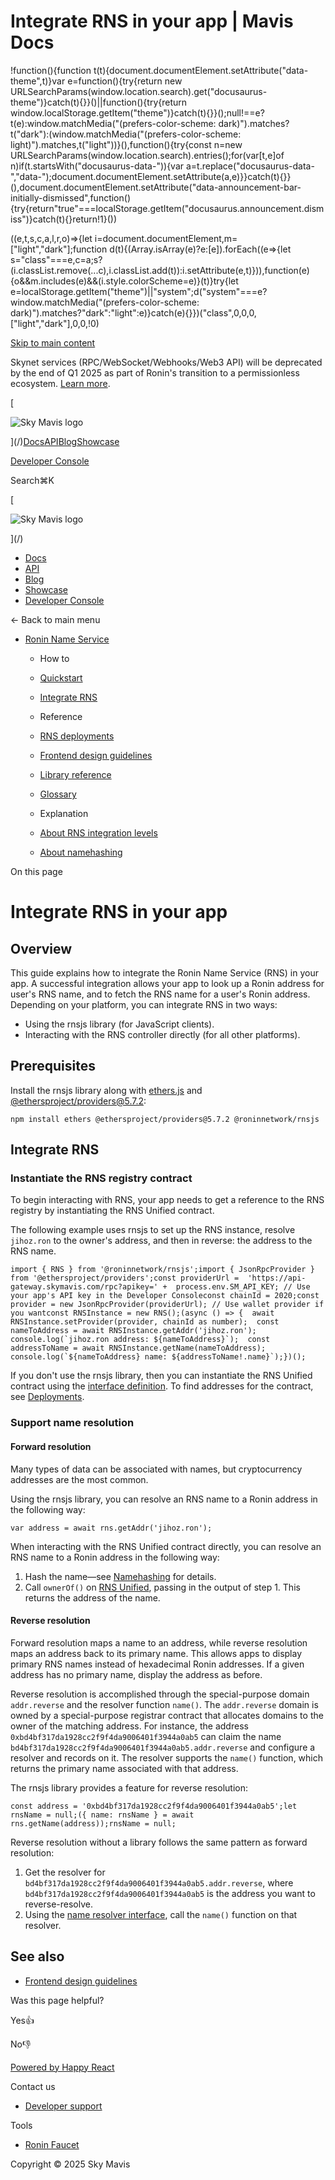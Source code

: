 # Integrate RNS in your app | Mavis Docs

!function(){function t(t){document.documentElement.setAttribute("data-theme",t)}var e=function(){try{return new URLSearchParams(window.location.search).get("docusaurus-theme")}catch(t){}}()||function(){try{return window.localStorage.getItem("theme")}catch(t){}}();null!==e?t(e):window.matchMedia("(prefers-color-scheme: dark)").matches?t("dark"):(window.matchMedia("(prefers-color-scheme: light)").matches,t("light"))}(),function(){try{const n=new URLSearchParams(window.location.search).entries();for(var\[t,e\]of n)if(t.startsWith("docusaurus-data-")){var a=t.replace("docusaurus-data-","data-");document.documentElement.setAttribute(a,e)}}catch(t){}}(),document.documentElement.setAttribute("data-announcement-bar-initially-dismissed",function(){try{return"true"===localStorage.getItem("docusaurus.announcement.dismiss")}catch(t){}return!1}())

((e,t,s,c,a,l,r,o)=>{let i=document.documentElement,m=\["light","dark"\];function d(t){(Array.isArray(e)?e:\[e\]).forEach((e=>{let s="class"===e,c=a;s?(i.classList.remove(...c),i.classList.add(t)):i.setAttribute(e,t)})),function(e){o&&m.includes(e)&&(i.style.colorScheme=e)}(t)}try{let e=localStorage.getItem("theme")||"system";d("system"===e?window.matchMedia("(prefers-color-scheme: dark)").matches?"dark":"light":e)}catch(e){}})("class",0,0,0,\["light","dark"\],0,0,!0)

[Skip to main content](#__docusaurus_skipToContent_fallback)

Skynet services (RPC/WebSocket/Webhooks/Web3 API) will be deprecated by the end of Q1 2025 as part of Ronin's transition to a permissionless ecosystem. [Learn more](/deprecation-notice).

[

![Sky Mavis logo](/img/logo-dark.png)

](/)[Docs](/)[API](/api)[Blog](/blog)[Showcase](/showcase)

[Developer Console](https://developers.skymavis.com/console/applications/)

Search⌘K

[

![Sky Mavis logo](/img/logo-dark.png)

](/)

-   [Docs](/)
-   [API](/api)
-   [Blog](/blog)
-   [Showcase](/showcase)
-   [Developer Console](https://developers.skymavis.com/console/applications/)

← Back to main menu

-   [Ronin Name Service](/ronin/rns)
    
    -   How to
        
    -   [Quickstart](/ronin/rns/guides/rns-quickstart)
    -   [Integrate RNS](/ronin/rns/guides/integrate-rns)
    -   Reference
        
    -   [RNS deployments](/ronin/rns/reference/deployments)
    -   [Frontend design guidelines](/ronin/rns/reference/frontend-guidelines)
    -   [Library reference](/ronin/rns/reference/rnsjs)
    -   [Glossary](/ronin/rns/reference/glossary)
    -   Explanation
        
    -   [About RNS integration levels](/ronin/rns/explanation/integration)
    -   [About namehashing](/ronin/rns/explanation/namehash)

On this page

# Integrate RNS in your app

## Overview[​](/ronin/rns/guides/integrate-rns#overview "Direct link to Overview")

This guide explains how to integrate the Ronin Name Service (RNS) in your app. A successful integration allows your app to look up a Ronin address for user's RNS name, and to fetch the RNS name for a user's Ronin address. Depending on your platform, you can integrate RNS in two ways:

-   Using the rnsjs library (for JavaScript clients).
-   Interacting with the RNS controller directly (for all other platforms).

## Prerequisites[​](/ronin/rns/guides/integrate-rns#prerequisites "Direct link to Prerequisites")

Install the rnsjs library along with [ethers.js](https://github.com/ethers-io/ethers.js) and [@ethersproject/providers@5.7.2](https://www.npmjs.com/package/@ethersproject/providers):

```
npm install ethers @ethersproject/providers@5.7.2 @roninnetwork/rnsjs
```

## Integrate RNS[​](/ronin/rns/guides/integrate-rns#integrate-rns "Direct link to Integrate RNS")

### Instantiate the RNS registry contract[​](/ronin/rns/guides/integrate-rns#instantiate-the-rns-registry-contract "Direct link to Instantiate the RNS registry contract")

To begin interacting with RNS, your app needs to get a reference to the RNS registry by instantiating the RNS Unified contract.

The following example uses rnsjs to set up the RNS instance, resolve `jihoz.ron` to the owner's address, and then in reverse: the address to the RNS name.

```
import { RNS } from '@roninnetwork/rnsjs';import { JsonRpcProvider } from '@ethersproject/providers';const providerUrl =  'https://api-gateway.skymavis.com/rpc?apikey=' +  process.env.SM_API_KEY; // Use your app's API key in the Developer Consoleconst chainId = 2020;const provider = new JsonRpcProvider(providerUrl); // Use wallet provider if you wantconst RNSInstance = new RNS();(async () => {  await RNSInstance.setProvider(provider, chainId as number);  const nameToAddress = await RNSInstance.getAddr('jihoz.ron');  console.log(`jihoz.ron address: ${nameToAddress}`);  const addressToName = await RNSInstance.getName(nameToAddress);  console.log(`${nameToAddress} name: ${addressToName!.name}`);})();
```

If you don't use the rnsjs library, then you can instantiate the RNS Unified contract using the [interface definition](https://github.com/axieinfinity/rns-contracts/blob/release/v0.2.0/src/interfaces/INSUnified.sol). To find addresses for the contract, see [Deployments](/ronin/rns/reference/deployments).

### Support name resolution[​](/ronin/rns/guides/integrate-rns#support-name-resolution "Direct link to Support name resolution")

#### Forward resolution[​](/ronin/rns/guides/integrate-rns#forward-resolution "Direct link to Forward resolution")

Many types of data can be associated with names, but cryptocurrency addresses are the most common.

Using the rnsjs library, you can resolve an RNS name to a Ronin address in the following way:

```
var address = await rns.getAddr('jihoz.ron');
```

When interacting with the RNS Unified contract directly, you can resolve an RNS name to a Ronin address in the following way:

1.  Hash the name—see [Namehashing](/ronin/rns/explanation/namehash) for details.
2.  Call `ownerOf()` on [RNS Unified](https://github.com/axieinfinity/rns-contracts/blob/release/v0.2.0/src/interfaces/INSUnified.sol), passing in the output of step 1. This returns the address of the name.

#### Reverse resolution[​](/ronin/rns/guides/integrate-rns#reverse-resolution "Direct link to Reverse resolution")

Forward resolution maps a name to an address, while reverse resolution maps an address back to its primary name. This allows apps to display primary RNS names instead of hexadecimal Ronin addresses. If a given address has no primary name, display the address as before.

Reverse resolution is accomplished through the special-purpose domain `addr.reverse` and the resolver function `name()`. The `addr.reverse` domain is owned by a special-purpose registrar contract that allocates domains to the owner of the matching address. For instance, the address `0xbd4bf317da1928cc2f9f4da9006401f3944a0ab5` can claim the name `bd4bf317da1928cc2f9f4da9006401f3944a0ab5.addr.reverse` and configure a resolver and records on it. The resolver supports the `name()` function, which returns the primary name associated with that address.

The rnsjs library provides a feature for reverse resolution:

```
const address = '0xbd4bf317da1928cc2f9f4da9006401f3944a0ab5';let rnsName = null;({ name: rnsName } = await rns.getName(address));rnsName = null;
```

Reverse resolution without a library follows the same pattern as forward resolution:

1.  Get the resolver for `bd4bf317da1928cc2f9f4da9006401f3944a0ab5.addr.reverse`, where `bd4bf317da1928cc2f9f4da9006401f3944a0ab5` is the address you want to reverse-resolve.
2.  Using the [name resolver interface](https://github.com/axieinfinity/rns-contracts/blob/release/v0.2.0/src/interfaces/resolvers/INameResolver.sol), call the `name()` function on that resolver.

## See also[​](/ronin/rns/guides/integrate-rns#see-also "Direct link to See also")

-   [Frontend design guidelines](/ronin/rns/reference/frontend-guidelines)

Was this page helpful?

Yes👍

No👎

[Powered by Happy React](https://happyreact.com/?utm_source=https://docs.skymavis.com&utm_medium=widget&utm_campaign=footer)

Contact us

-   [Developer support](mailto:developersupport@skymavis.com)

Tools

-   [Ronin Faucet](https://faucet.roninchain.com/)

Copyright © 2025 Sky Mavis
